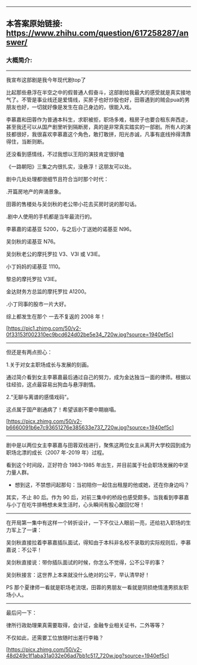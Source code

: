 ----------------------------------------
## 本答案原始链接: https://www.zhihu.com/question/617258287/answer/
### 大概简介: 
----------------------------------------
我宣布这部剧是我今年现代剧top了

比起那些悬浮在半空之中的假普通人假奋斗，这部剧给我最大的感受就是真实接地气了。不管是事业线还是爱情线，买房子也好炒股也好，田蓉遇到的贼会pua的男朋友也好，一切就好像是发生在自己身边的，很能入戏。

李慕嘉和田蓉作为普通本科生，求职被拒，职场多难，租房子也要合租东奔西走，甚至我还可以从国产剧里听到隔断房，真的是非常真实踏实的一部剧。所有人的演技都很好，我很喜欢李慕嘉这个角色，敢打敢拼，阳光赤诚，凡事有底线拎得清靠得住，当断则断。

还没看到感情线，不过我想以王阳的演技肯定很好嗑

《一路朝阳》三集之内很扎实，没悬浮！这朋友可以处。

剧中几处处理都很细节且符合当时那个时代：

.开篇房地产的奔涌景象。

田蓉的售楼处与吴剑秋的老公带小花去买房时说的那句话。

.剧中人使用的手机都是当年最流行的。

李慕嘉的诺基亚 5200，与之后小丁送她的诺基亚 N96。

吴剑秋的诺基亚 N76。

吴剑秋老公的摩托罗拉 V3、V3I 或 V3IE。

小丁妈妈的诺基亚 1110。

黎总的摩托罗拉 V3IE。

金达财务方总监的摩托罗拉 A1200。

.小丁同事的股市一片大好。

综上都发生在那个 一去不复返的 2008 年！

[https://pic1.zhimg.com/50/v2-0f33153f002310ec9bcd624d02be5e34_720w.jpg?source=1940ef5c]




----------------------------------------

但还是有两点担心：

1.关于对女主职场成长与发展的刻画。

通过简介看到女主李慕嘉最后通过自己的努力，成为金达独当一面的律师。根据以往经验，这点最容易出狗血与悬浮剧情。

2.“无聊与离谱的感情戏码”。

这点属于国产剧通病了！希望该剧不要中期崩塌。

[https://picx.zhimg.com/50/v2-b6660091b6e7c93651276e385633e737_720w.jpg?source=1940ef5c]




----------------------------------------

剧中是以两位女主李慕嘉与田蓉双线进行，聚焦这两位女主从离开大学校园到成为职场北漂的成长（2007 年-2019 年）过程。

看到这个时间段，正好符合 1983-1985 年出生，并目前属于社会职场发展的中坚力量人群。

 * 想到这，不禁想问起那句：当初陪你一起住出租屋的他或她，还在你身边吗？

其实，不止 80 后。作为 90 后，对前三集中的桥段也感受颇多。当我看到李慕嘉与小丁在吃牛排畅想未来生活时，心头瞬间有股心酸回忆呀！

----------------------------------------

在开局第一集中有这样一个转折设计，一下不仅让人眼前一亮，还给初入职场的生力军上了一课：

吴剑秋直接拉着李慕嘉插队面试，得知由于本科非名校不录取的实际规则后，李慕嘉说：不公平！

吴剑秋直接说：带你插队面试的时候，你怎么不觉得，公不公平的事？

吴剑秋接言：这世界上本来就没什么绝对的公平，早认清早好！

PS 那个夏律师一看就是职场老流氓，田蓉的男朋友一看就是阴损绝情渣男损友职场小人。

----------------------------------------

最后问一下：

律所行政助理果真需要取得，会计证，金融专业相关证书，二外等等？

不仅如此，还需要工位放随时出差行李箱？

[https://picx.zhimg.com/50/v2-48d249c1f1aba31a032e06ad7bb1c517_720w.jpg?source=1940ef5c]

